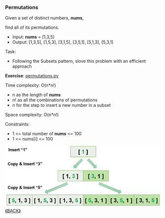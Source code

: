 ### Permutations

Given a set of distinct numbers, **nums**, 

find all of its permutations.

- Input: **nums** = [1,3,5]
- Output: [1,3,5], [1,5,3], [3,1,5], [3,5,1], [5,1,3], [5,3,1]

Task:
- Following the Subsets pattern, slove this problem with an efficient approach

**Exercise**: [permutations.py](permutations.py)

Time complexity: O(n*n!)
- n as the length of **nums**
- n! as all the combinations of permutations 
- n for the step to insert a new number in a subset

Space complexity: O(n*n!)

Constraints:
- 1 <= total number of **nums** <= 100
- 1 <= nums[i] <= 100

<img src="../images/2022-07-10_002209.png" height="200">
<a class="return" href="../README.md" style="text-align:right;"> 《BACK》 </a>
